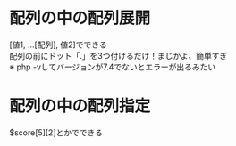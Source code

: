 # 配列の中の配列展開
[値1, ...[配列], 値2]でできる  
配列の前にドット「.」を3つ付けるだけ！まじかよ、簡単すぎ  
※ php -vしてバージョンが7.4でないとエラーが出るみたい

# 配列の中の配列指定
$score[5][2]とかでできる